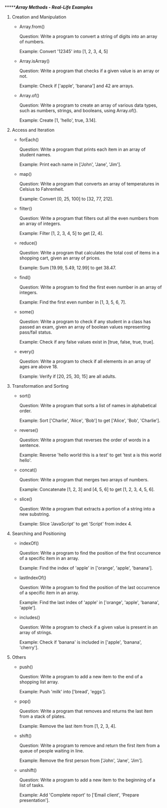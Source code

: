 **********Array Methods - Real-Life Examples*****

1. Creation and Manipulation

    * Array.from()

        Question: Write a program to convert a string of digits into an array of numbers.

        Example: Convert '12345' into [1, 2, 3, 4, 5]

    * Array.isArray()

        Question: Write a program that checks if a given value is an array or not.

        Example: Check if ['apple', 'banana'] and 42 are arrays.

    * Array.of()

        Question: Write a program to create an array of various data types, such as numbers, strings, and booleans, using Array.of().
        
        Example: Create [1, 'hello', true, 3.14].

2. Access and Iteration

    * forEach()

        Question: Write a program that prints each item in an array of student names.

        Example: Print each name in ['John', 'Jane', 'Jim'].

    * map()

        Question: Write a program that converts an array of temperatures in Celsius to Fahrenheit.

        Example: Convert [0, 25, 100] to [32, 77, 212].

    * filter()

        Question: Write a program that filters out all the even numbers from an array of integers.

        Example: Filter [1, 2, 3, 4, 5] to get [2, 4].

    * reduce()

        Question: Write a program that calculates the total cost of items in a shopping cart, given an array of prices.

        Example: Sum [19.99, 5.49, 12.99] to get 38.47.

    * find()

        Question: Write a program to find the first even number in an array of integers.

        Example: Find the first even number in [1, 3, 5, 6, 7].

    * some()

        Question: Write a program to check if any student in a class has passed an exam, given an array of boolean values representing pass/fail status.

        Example: Check if any false values exist in [true, false, true, true].

    * every()

        Question: Write a program to check if all elements in an array of ages are above 18.

        Example: Verify if [20, 25, 30, 15] are all adults.

3. Transformation and Sorting

    * sort()

        Question: Write a program that sorts a list of names in alphabetical order.

        Example: Sort ['Charlie', 'Alice', 'Bob'] to get ['Alice', 'Bob', 'Charlie'].

    * reverse()

        Question: Write a program that reverses the order of words in a sentence.

        Example: Reverse 'hello world this is a test' to get 'test a is this world hello'.


    * concat()

        Question: Write a program that merges two arrays of numbers.

        Example: Concatenate [1, 2, 3] and [4, 5, 6] to get [1, 2, 3, 4, 5, 6].

    * slice()

        Question: Write a program that extracts a portion of a string into a new substring.

        Example: Slice 'JavaScript' to get 'Script' from index 4.


4. Searching and Positioning

    * indexOf()

        Question: Write a program to find the position of the first occurrence of a specific item in an array.

        Example: Find the index of 'apple' in ['orange', 'apple', 'banana'].

    * lastIndexOf()

        Question: Write a program to find the position of the last occurrence of a specific item in an array.

        Example: Find the last index of 'apple' in ['orange', 'apple', 'banana', 'apple'].

    * includes()

        Question: Write a program to check if a given value is present in an array of strings.

        Example: Check if 'banana' is included in ['apple', 'banana', 'cherry'].


5. Others

    * push()

        Question: Write a program to add a new item to the end of a shopping list array.

        Example: Push 'milk' into ['bread', 'eggs'].

    * pop()

        Question: Write a program that removes and returns the last item from a stack of plates.

        Example: Remove the last item from [1, 2, 3, 4].

    * shift()

        Question: Write a program to remove and return the first item from a queue of people waiting in line.

        Example: Remove the first person from ['John', 'Jane', 'Jim'].

    * unshift()

        Question: Write a program to add a new item to the beginning of a list of tasks.

        Example: Add 'Complete report' to ['Email client', 'Prepare presentation'].